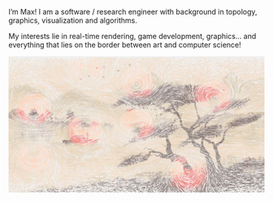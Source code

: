 
I’m Max! I am a soft­ware / research en­gi­neer with back­ground in topol­ogy, graph­ics, vi­su­al­iza­tion and al­go­rithms.

My interests lie in real-time rendering, game development, graphics… and everything that lies on the border between art and computer science!

![](https://raw.githubusercontent.com/madblade/madblade/main/front.jpg)
